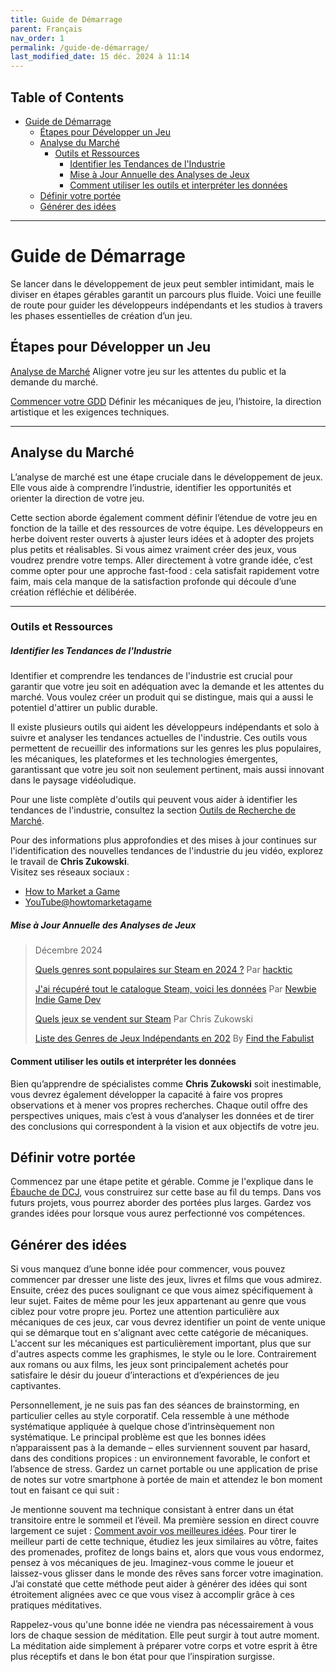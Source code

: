 ```yaml
---
title: Guide de Démarrage  
parent: Français  
nav_order: 1  
permalink: /guide-de-démarrage/  
last_modified_date: 15 déc. 2024 à 11:14  
---
```



## Table of Contents
- [Guide de Démarrage](#guide-de-démarrage)
  - [Étapes pour Développer un Jeu](#étapes-pour-développer-un-jeu)
  - [Analyse du Marché](#analyse-du-marché)
    - [Outils et Ressources](#outils-et-ressources)
        - [Identifier les Tendances de l'Industrie](#identifier-les-tendances-de-lindustrie)
        - [Mise à Jour Annuelle des Analyses de Jeux](#mise-à-jour-annuelle-des-analyses-de-jeux)
      - [Comment utiliser les outils et interpréter les données](#comment-utiliser-les-outils-et-interpréter-les-données)
  - [Définir votre portée](#définir-votre-portée)
  - [Générer des idées](#générer-des-idées)

---

# Guide de Démarrage  

Se lancer dans le développement de jeux peut sembler intimidant, mais le diviser en étapes gérables garantit un parcours plus fluide. Voici une feuille de route pour guider les développeurs indépendants et les studios à travers les phases essentielles de création d’un jeu.  


## Étapes pour Développer un Jeu  

[Analyse de Marché](#analyse-de-marché) Aligner votre jeu sur les attentes du public et la demande du marché.  

[Commencer votre GDD](#commencer-votre-gdd) Définir les mécaniques de jeu, l’histoire, la direction artistique et les exigences techniques.  

---

## Analyse du Marché  

L’analyse de marché est une étape cruciale dans le développement de jeux. Elle vous aide à comprendre l’industrie, identifier les opportunités et orienter la direction de votre jeu.  

Cette section aborde également comment définir l’étendue de votre jeu en fonction de la taille et des ressources de votre équipe. Les développeurs en herbe doivent rester ouverts à ajuster leurs idées et à adopter des projets plus petits et réalisables. Si vous aimez vraiment créer des jeux, vous voudrez prendre votre temps. Aller directement à votre grande idée, c’est comme opter pour une approche fast-food : cela satisfait rapidement votre faim, mais cela manque de la satisfaction profonde qui découle d’une création réfléchie et délibérée.   

---

### Outils et Ressources  

##### Identifier les Tendances de l'Industrie  
Identifier et comprendre les tendances de l'industrie est crucial pour garantir que votre jeu soit en adéquation avec la demande et les attentes du marché. Vous voulez créer un produit qui se distingue, mais qui a aussi le potentiel d'attirer un public durable.  

Il existe plusieurs outils qui aident les développeurs indépendants et solo à suivre et analyser les tendances actuelles de l'industrie. Ces outils vous permettent de recueillir des informations sur les genres les plus populaires, les mécaniques, les plateformes et les technologies émergentes, garantissant que votre jeu soit non seulement pertinent, mais aussi innovant dans le paysage vidéoludique.  

Pour une liste complète d'outils qui peuvent vous aider à identifier les tendances de l'industrie, consultez la section [Outils de Recherche de Marché](../marketing-specialist/#market-research-tools).  

Pour des informations plus approfondies et des mises à jour continues sur l'identification des nouvelles tendances de l'industrie du jeu vidéo, explorez le travail de **Chris Zukowski**.  
Visitez ses réseaux sociaux :  
 - [How to Market a Game](https://howtomarketagame.com/)  
 - [YouTube@howtomarketagame](https://www.youtube.com/@howtomarketagame)  

##### Mise à Jour Annuelle des Analyses de Jeux  
> Décembre 2024  
>  
> [Quels genres sont populaires sur Steam en 2024 ?](https://youtu.be/Yd_V0hv4B5g) Par [hacktic](https://www.youtube.com/@hackticdev)  
>  
> [J'ai récupéré tout le catalogue Steam, voici les données](https://youtu.be/qiNv3qv-YbU) Par [Newbie Indie Game Dev](https://www.youtube.com/@NewbieIndieGameDev)  
>  
> [Quels jeux se vendent sur Steam](https://howtomarketagame.com/2024/07/16/what-games-are-selling-q2-2024/) Par Chris Zukowski  
>
> [Liste des Genres de Jeux Indépendants en 202](https://youtu.be/3R_sZN9c6zw) By [Find the Fabulist](https://www.youtube.com/@findthefabulist3444)

#### Comment utiliser les outils et interpréter les données  
Bien qu’apprendre de spécialistes comme **Chris Zukowski** soit inestimable, vous devrez également développer la capacité à faire vos propres observations et à mener vos propres recherches. Chaque outil offre des perspectives uniques, mais c’est à vous d’analyser les données et de tirer des conclusions qui correspondent à la vision et aux objectifs de votre jeu.  

## Définir votre portée  

Commencez par une étape petite et gérable. Comme je l'explique dans le [Ébauche de DCJ](/GameDevelopment/ebauche-DCJ/), vous construirez sur cette base au fil du temps. Dans vos futurs projets, vous pourrez aborder des portées plus larges. Gardez vos grandes idées pour lorsque vous aurez perfectionné vos compétences.

## Générer des idées  
Si vous manquez d’une bonne idée pour commencer, vous pouvez commencer par dresser une liste des jeux, livres et films que vous admirez. Ensuite, créez des puces soulignant ce que vous aimez spécifiquement à leur sujet. Faites de même pour les jeux appartenant au genre que vous ciblez pour votre propre jeu. Portez une attention particulière aux mécaniques de ces jeux, car vous devrez identifier un point de vente unique qui se démarque tout en s'alignant avec cette catégorie de mécaniques. L'accent sur les mécaniques est particulièrement important, plus que sur d'autres aspects comme les graphismes, le style ou le lore. Contrairement aux romans ou aux films, les jeux sont principalement achetés pour satisfaire le désir du joueur d’interactions et d’expériences de jeu captivantes.

Personnellement, je ne suis pas fan des séances de brainstorming, en particulier celles au style corporatif. Cela ressemble à une méthode systématique appliquée à quelque chose d’intrinsèquement non systématique. Le principal problème est que les bonnes idées n’apparaissent pas à la demande – elles surviennent souvent par hasard, dans des conditions propices : un environnement favorable, le confort et l’absence de stress. Gardez un carnet portable ou une application de prise de notes sur votre smartphone à portée de main et attendez le bon moment tout en faisant ce qui suit :

Je mentionne souvent ma technique consistant à entrer dans un état transitoire entre le sommeil et l’éveil. Ma première session en direct couvre largement ce sujet : [Comment avoir vos meilleures idées](https://youtu.be/Euwabw02utY). Pour tirer le meilleur parti de cette technique, étudiez les jeux similaires au vôtre, faites des promenades, profitez de longs bains et, alors que vous vous endormez, pensez à vos mécaniques de jeu. Imaginez-vous comme le joueur et laissez-vous glisser dans le monde des rêves sans forcer votre imagination. J’ai constaté que cette méthode peut aider à générer des idées qui sont étroitement alignées avec ce que vous visez à accomplir grâce à ces pratiques méditatives. 

Rappelez-vous qu'une bonne idée ne viendra pas nécessairement à vous lors de chaque session de méditation. Elle peut surgir à tout autre moment. La méditation aide simplement à préparer votre corps et votre esprit à être plus réceptifs et dans le bon état pour que l’inspiration surgisse.
